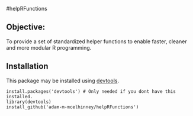 #helpRFunctions

## Objective: 
To provide a set of standardized helper functions to enable faster, cleaner and more modular R programming.

## Installation
This package may be installed using [devtools](http://cran.r-project.org/web/packages/devtools/index.html). 

```
install.packages('devtools') # Only needed if you dont have this installed.
library(devtools)
install_github('adam-m-mcelhinney/helpRFunctions')
```



